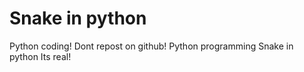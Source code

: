 # Snake in python
Python coding!
Dont repost on github!
Python programming
Snake in python 
Its real!

